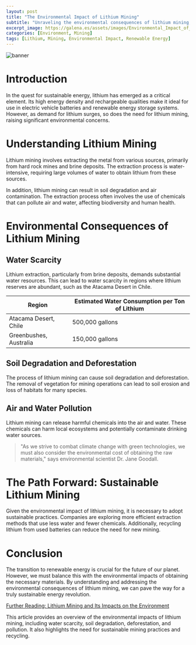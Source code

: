 ```yaml
---
layout: post
title: "The Environmental Impact of Lithium Mining"
subtitle: "Unraveling the environmental consequences of lithium mining, a critical component in the renewable energy revolution."
excerpt_image: https://galena.es/assets/images/Environmental_Impact_of_Lithium_Mining.png
categories: [Environment, Mining]
tags: [Lithium, Mining, Environmental Impact, Renewable Energy]
---
```


![banner](https://galena.es/assets/images/Environmental_Impact_of_Lithium_Mining.png "Aerial view of a lithium mining site showing vast open pits and tailings, highlighting the environmental degradation and landscape alteration caused by mining activities, with surrounding vegetation and water bodies affected.")

# Introduction

In the quest for sustainable energy, lithium has emerged as a critical element. Its high energy density and rechargeable qualities make it ideal for use in electric vehicle batteries and renewable energy storage systems. However, as demand for lithium surges, so does the need for lithium mining, raising significant environmental concerns.

# Understanding Lithium Mining

Lithium mining involves extracting the metal from various sources, primarily from hard rock mines and brine deposits. The extraction process is water-intensive, requiring large volumes of water to obtain lithium from these sources. 

In addition, lithium mining can result in soil degradation and air contamination. The extraction process often involves the use of chemicals that can pollute air and water, affecting biodiversity and human health.

# Environmental Consequences of Lithium Mining

## Water Scarcity

Lithium extraction, particularly from brine deposits, demands substantial water resources. This can lead to water scarcity in regions where lithium reserves are abundant, such as the Atacama Desert in Chile.

| Region | Estimated Water Consumption per Ton of Lithium |
|--------|-----------------------------------------------|
| Atacama Desert, Chile | 500,000 gallons |
| Greenbushes, Australia | 150,000 gallons |

## Soil Degradation and Deforestation

The process of lithium mining can cause soil degradation and deforestation. The removal of vegetation for mining operations can lead to soil erosion and loss of habitats for many species.

## Air and Water Pollution

Lithium mining can release harmful chemicals into the air and water. These chemicals can harm local ecosystems and potentially contaminate drinking water sources.

> "As we strive to combat climate change with green technologies, we must also consider the environmental cost of obtaining the raw materials," says environmental scientist Dr. Jane Goodall.

# The Path Forward: Sustainable Lithium Mining

Given the environmental impact of lithium mining, it is necessary to adopt sustainable practices. Companies are exploring more efficient extraction methods that use less water and fewer chemicals. Additionally, recycling lithium from used batteries can reduce the need for new mining.

# Conclusion

The transition to renewable energy is crucial for the future of our planet. However, we must balance this with the environmental impacts of obtaining the necessary materials. By understanding and addressing the environmental consequences of lithium mining, we can pave the way for a truly sustainable energy revolution.

[Further Reading: Lithium Mining and Its Impacts on the Environment](https://www.nature.com/articles/s41598-018-26980-7)


This article provides an overview of the environmental impacts of lithium mining, including water scarcity, soil degradation, deforestation, and pollution. It also highlights the need for sustainable mining practices and recycling.